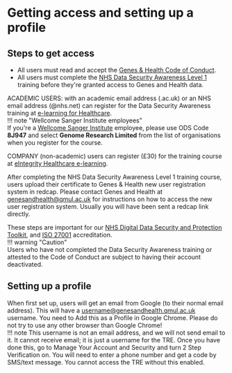 # Getting access and setting up a profile

## Steps to get access 

* All users must read and accept the [Genes & Health Code of Conduct](../images/getting-started-as-a-new-user/TRE_User_Code_of_Conduct_5.0.pdf).  
* All users must complete the [NHS Data Security Awareness Level 1](http://portal.e-lfh.org.uk/Component/Details/544127) training before they're granted access to Genes and Health data.

ACADEMIC USERS: with an academic email address (.ac.uk) or an NHS email address (@nhs.net) can register for the Data Security Awareness training at [e-learning for Healthcare](https://portal.e-lfh.org.uk/Component/Details/544034).  
!!! note "Wellcome Sanger Institute employees"  
	If you're a [Wellcome Sanger Institute](https://www.sanger.ac.uk/) employee, please use ODS Code **8J947** and select **Genome Research Limited** from the list of organisations when you register for the course.  

COMPANY (non-academic) users can register (£30) for the training course at [eIntegrity Healthcare e-learning](https://www.eintegrity.org/healthcare-course/data-security-awareness-from-smc/).

After completing the NHS Data Security Awareness Level 1 training course, users upload their certificate to Genes & Health new user registration system in redcap. Please contact Genes and Health at genesandhealth@qmul.ac.uk for instructions on how to access the new user registration system.  Usually you will have been sent a redcap link directly.

These steps are important for our  [NHS Digital Data Security and Protection Toolkit](https://digital.nhs.uk/data-and-information/looking-after-information/data-security-and-information-governance/data-security-and-protection-toolkit), and [ISO 27001](https://www.iso.org/standard/27001) accreditation.  
!!! warning "Caution"  
	Users who have not completed the Data Security Awareness training or attested to the Code of Conduct are subject to having their account deactivated.

## Setting up a profile

When first set up, users will get an email from Google (to their normal email address). This will have a username@genesandhealth.qmul.ac.uk username. You need to Add this as a Profile in Google Chrome. Please do not try to use any other browser than Google Chrome\!  
!!! note
    This username is not an email address, and we will not send email to it. It cannot receive email; it is just a username for the TRE.  Once you have done this, go to Manage Your Account and Security and turn 2 Step Verification on. You will need to enter a phone number and get a code by SMS/text message. You cannot access the TRE without this enabled.
